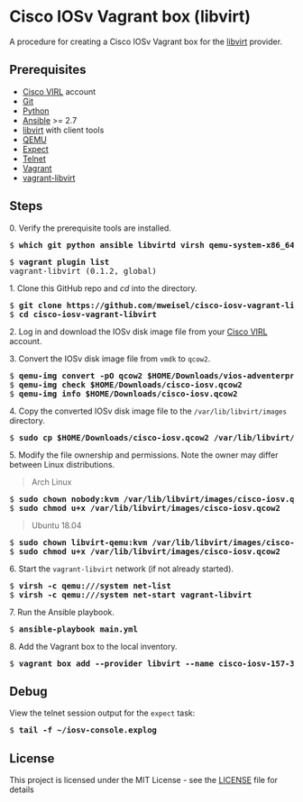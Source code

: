 # Cisco IOSv Vagrant box (libvirt)

A procedure for creating a Cisco IOSv Vagrant box for the [libvirt](https://libvirt.org) provider.

## Prerequisites

  * [Cisco VIRL](http://virl.cisco.com) account
  * [Git](https://git-scm.com)
  * [Python](https://www.python.org)
  * [Ansible](https://docs.ansible.com/ansible/latest/index.html) >= 2.7
  * [libvirt](https://libvirt.org) with client tools
  * [QEMU](https://www.qemu.org)
  * [Expect](https://en.wikipedia.org/wiki/Expect)
  * [Telnet](https://en.wikipedia.org/wiki/Telnet)
  * [Vagrant](https://www.vagrantup.com)
  * [vagrant-libvirt](https://github.com/vagrant-libvirt/vagrant-libvirt)

## Steps

0\. Verify the prerequisite tools are installed.

<pre>
$ <b>which git python ansible libvirtd virsh qemu-system-x86_64 expect telnet vagrant</b>
</pre>

<pre>
$ <b>vagrant plugin list</b>
vagrant-libvirt (0.1.2, global)
</pre>

1\. Clone this GitHub repo and _cd_ into the directory.

<pre>
$ <b>git clone https://github.com/mweisel/cisco-iosv-vagrant-libvirt</b>
$ <b>cd cisco-iosv-vagrant-libvirt</b>
</pre>

2\. Log in and download the IOSv disk image file from your [Cisco VIRL](http://virl.cisco.com) account.

3\. Convert the IOSv disk image file from `vmdk` to `qcow2`.

<pre>
$ <b>qemu-img convert -pO qcow2 $HOME/Downloads/vios-adventerprisek9-m.vmdk.SPA.157-3.M3 $HOME/Downloads/cisco-iosv.qcow2</b>
$ <b>qemu-img check $HOME/Downloads/cisco-iosv.qcow2</b>
$ <b>qemu-img info $HOME/Downloads/cisco-iosv.qcow2</b>
</pre>

4\. Copy the converted IOSv disk image file to the `/var/lib/libvirt/images` directory.

<pre>
$ <b>sudo cp $HOME/Downloads/cisco-iosv.qcow2 /var/lib/libvirt/images</b>
</pre>

5\. Modify the file ownership and permissions. Note the owner may differ between Linux distributions.

> Arch Linux

<pre>
$ <b>sudo chown nobody:kvm /var/lib/libvirt/images/cisco-iosv.qcow2</b>
$ <b>sudo chmod u+x /var/lib/libvirt/images/cisco-iosv.qcow2</b>
</pre>

> Ubuntu 18.04

<pre>
$ <b>sudo chown libvirt-qemu:kvm /var/lib/libvirt/images/cisco-iosv.qcow2</b>
$ <b>sudo chmod u+x /var/lib/libvirt/images/cisco-iosv.qcow2</b>
</pre>

6\. Start the `vagrant-libvirt` network (if not already started).

<pre>
$ <b>virsh -c qemu:///system net-list</b>
$ <b>virsh -c qemu:///system net-start vagrant-libvirt</b>
</pre>

7\. Run the Ansible playbook.

<pre>
$ <b>ansible-playbook main.yml</b>
</pre>

8\. Add the Vagrant box to the local inventory.

<pre>
$ <b>vagrant box add --provider libvirt --name cisco-iosv-157-3.M3 ./cisco-iosv.box</b>
</pre>

## Debug

View the telnet session output for the `expect` task:

<pre>
$ <b>tail -f ~/iosv-console.explog</b>
</pre>

## License

This project is licensed under the MIT License - see the [LICENSE](LICENSE) file for details
